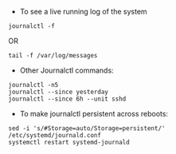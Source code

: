 * To see a live running log of the system
```
journalctl -f
```
OR
```
tail -f /var/log/messages
```

* Other Journalctl commands:
```
journalctl -n5
journalctl --since yesterday
journalctl --since 6h --unit sshd
```

* To make journalctl persistent across reboots:
```
sed -i 's/#Storage=auto/Storage=persistent/' /etc/systemd/journald.conf
systemctl restart systemd-journald
```

